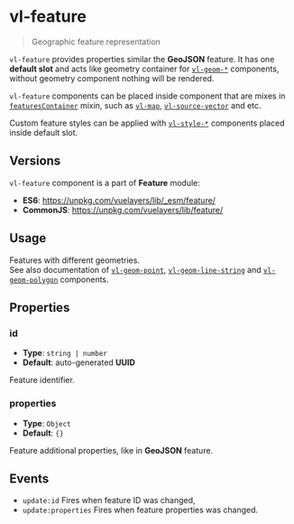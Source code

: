 # vl-feature

> Geographic feature representation

`vl-feature` provides properties similar the **GeoJSON** feature.  It has one 
**default slot** and acts like geometry container for [`vl-geom-*`](component/point-geom.md) 
components, without geometry component nothing will be rendered.

`vl-feature` components can be placed inside component that are mixes in 
[`featuresContainer`](mixin/features-container.md) mixin, such as [`vl-map`](component/map.md), 
[`vl-source-vector`](component/vector-source.md) and etc.

Custom feature styles can be applied with [`vl-style-*`](component/vl-style-circle.md) 
components placed inside default slot.

## Versions

`vl-feature` component is a part of **Feature** module:

- **ES6**: https://unpkg.com/vuelayers/lib/_esm/feature/
- **CommonJS**: https://unpkg.com/vuelayers/lib/feature/

## Usage

Features with different geometries.  
See also documentation of [`vl-geom-point`](component/point-geom.md), [`vl-geom-line-string`](component/line-string-geom.md) 
and [`vl-geom-polygon`](component/polygon-geom.md) components.

<vuep template="#usage-example"></vuep>

<script v-pre type="text/x-template" id="usage-example">
<template>
  <vl-map :load-tiles-while-animating="true" :load-tiles-while-interacting="true" style="height: 400px">
      <vl-view :zoom.sync="zoom" :center.sync="center" :rotation.sync="rotation" projection="EPSG:4326"></vl-view>

      <vl-layer-tile id="osm">
          <vl-source-osm></vl-source-osm>
      </vl-layer-tile>

      <vl-feature id="point" :properties="{prop: 'value', prop2: 'value'}">
          <vl-geom-point :coordinates="[0, 0]"></vl-geom-point>
      </vl-feature>

      <vl-feature id="line-string" :properties="{prop: 'value', prop2: 'value'}">
          <vl-geom-line-string :coordinates="[[10, 10], [20, 20], [30, 10], [40, 20]]"></vl-geom-line-string>
      </vl-feature>

      <vl-feature id="polygon" :properties="{prop: 'value', prop2: 'value'}">
          <vl-geom-polygon :coordinates="[[[-10, -10], [-20, -20], [-30, -10], [-20, 0], [-10, -10]]]"></vl-geom-polygon>
      </vl-feature>
  </vl-map>
</template>

<script>
  export default {
    data () {
      return { 
        zoom: 2,
        center: [0, 0],
        rotation: 0,
      }
    },
  }
</script>
</script>

## Properties

### id

- **Type**: `string | number`
- **Default**: auto-generated **UUID**

Feature identifier.

### properties

- **Type**: `Object`
- **Default**: `{}`

Feature additional properties, like in **GeoJSON** feature.

## Events

- `update:id` Fires when feature ID was changed,
- `update:properties` Fires when feature properties was changed.

